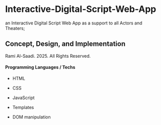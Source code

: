 # Interactive-Digital-Script-Web-App

 an Interactive Digital Script Web App as a support to all Actors and Theaters; 
 
 ## Concept, Design, and Implementation
 Rami Al-Saadi. 2025. All Rights Reserved.

 #### Programming Languages / Techs
 - HTML
 - CSS

 - JavaScript
 - Templates
 - DOM manipulation
